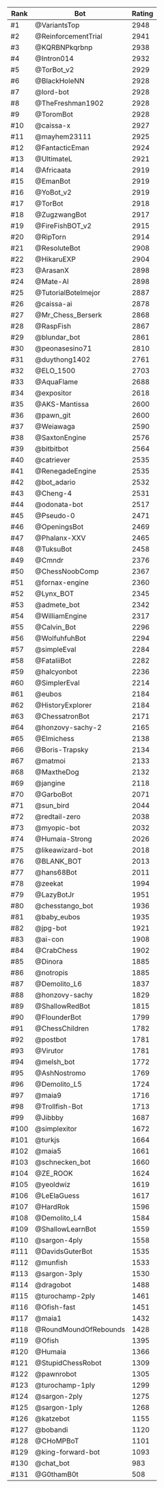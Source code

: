 Rank|Bot|Rating
---|---|---
#1|@VariantsTop|2948
#2|@ReinforcementTrial|2941
#3|@KQRBNPkqrbnp|2938
#4|@Intron014|2932
#5|@TorBot_v2|2929
#6|@BlackHoleNN|2928
#7|@lord-bot|2928
#8|@TheFreshman1902|2928
#9|@ToromBot|2928
#10|@caissa-x|2927
#11|@mayhem23111|2925
#12|@FantacticEman|2924
#13|@UltimateL|2921
#14|@Africaata|2919
#15|@EmanBot|2919
#16|@YoBot_v2|2919
#17|@TorBot|2918
#18|@ZugzwangBot|2917
#19|@FireFishBOT_v2|2915
#20|@RipTorn|2914
#21|@ResoluteBot|2908
#22|@HikaruEXP|2904
#23|@ArasanX|2898
#24|@Mate-AI|2898
#25|@TutorialBotelmejor|2887
#26|@caissa-ai|2878
#27|@Mr_Chess_Berserk|2868
#28|@RaspFish|2867
#29|@blundar_bot|2861
#30|@peonasesino71|2810
#31|@duythong1402|2761
#32|@ELO_1500|2703
#33|@AquaFlame|2688
#34|@expositor|2618
#35|@AKS-Mantissa|2600
#36|@pawn_git|2600
#37|@Weiawaga|2590
#38|@SaxtonEngine|2576
#39|@bitbitbot|2564
#40|@catriever|2535
#41|@RenegadeEngine|2535
#42|@bot_adario|2532
#43|@Cheng-4|2531
#44|@odonata-bot|2517
#45|@Pseudo-0|2471
#46|@OpeningsBot|2469
#47|@Phalanx-XXV|2465
#48|@TuksuBot|2458
#49|@Cmndr|2376
#50|@ChessNoobComp|2367
#51|@fornax-engine|2360
#52|@Lynx_BOT|2345
#53|@admete_bot|2342
#54|@WilliamEngine|2317
#55|@Calvin_Bot|2296
#56|@WolfuhfuhBot|2294
#57|@simpleEval|2284
#58|@FataliiBot|2282
#59|@halcyonbot|2236
#60|@SimplerEval|2214
#61|@eubos|2184
#62|@HistoryExplorer|2184
#63|@ChessatronBot|2171
#64|@honzovy-sachy-2|2165
#65|@Elmichess|2138
#66|@Boris-Trapsky|2134
#67|@matmoi|2133
#68|@MaxtheDog|2132
#69|@jangine|2118
#70|@GarboBot|2071
#71|@sun_bird|2044
#72|@redtail-zero|2038
#73|@myopic-bot|2032
#74|@Humaia-Strong|2026
#75|@likeawizard-bot|2018
#76|@BLANK_BOT|2013
#77|@hans68Bot|2011
#78|@zeekat|1994
#79|@LazyBotJr|1951
#80|@chesstango_bot|1936
#81|@baby_eubos|1935
#82|@jpg-bot|1921
#83|@ai-con|1908
#84|@CrabChess|1902
#85|@Dinora|1885
#86|@notropis|1885
#87|@Demolito_L6|1837
#88|@honzovy-sachy|1829
#89|@ShallowRedBot|1815
#90|@FlounderBot|1799
#91|@ChessChildren|1782
#92|@postbot|1781
#93|@Virutor|1781
#94|@melsh_bot|1772
#95|@AshNostromo|1769
#96|@Demolito_L5|1724
#97|@maia9|1716
#98|@Trollfish-Bot|1713
#99|@Jibbby|1687
#100|@simplexitor|1672
#101|@turkjs|1664
#102|@maia5|1661
#103|@schnecken_bot|1660
#104|@ZE_ROOK|1624
#105|@yeoldwiz|1619
#106|@LeElaGuess|1617
#107|@HardRok|1596
#108|@Demolito_L4|1584
#109|@ShallowLearnBot|1559
#110|@sargon-4ply|1558
#111|@DavidsGuterBot|1535
#112|@munfish|1533
#113|@sargon-3ply|1530
#114|@dragobot|1488
#115|@turochamp-2ply|1461
#116|@Ofish-fast|1451
#117|@maia1|1432
#118|@RoundMoundOfRebounds|1428
#119|@Ofish|1395
#120|@Humaia|1366
#121|@StupidChessRobot|1309
#122|@pawnrobot|1305
#123|@turochamp-1ply|1299
#124|@sargon-2ply|1275
#125|@sargon-1ply|1268
#126|@katzebot|1155
#127|@bobandi|1120
#128|@CHoMPBoT|1101
#129|@king-forward-bot|1093
#130|@chat_bot|983
#131|@G0thamB0t|508
